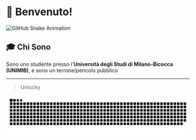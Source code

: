 # 👋 Benvenuto!

![GitHub Snake Animation](https://github.com/[TUO-USERNAME]/[TUO-USERNAME]/blob/output/github-snake-dark.svg)

## 🎓 Chi Sono

Sono uno studente presso l'**Università degli Studi di Milano-Bicocca (UNIMIB)**, e sono un terrone/pericolo pubblico

---

> Unlucky
<picture>
  <source media="(prefers-color-scheme: dark)" srcset="https://raw.githubusercontent.com/Carmine42/Carmine42/output/github-snake-dark.svg" />
  <source media="(prefers-color-scheme: light)" srcset="https://raw.githubusercontent.com/Carmine42/Carmine42/output/github-snake.svg" />
  <img alt="github-snake" src="https://raw.githubusercontent.com/Carmine42/Carmine42/output/github-snake.svg" />
</picture>
